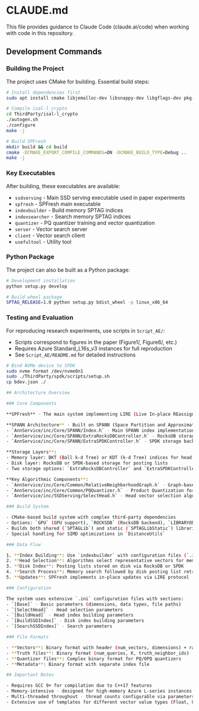 # CLAUDE.md

This file provides guidance to Claude Code (claude.ai/code) when working with code in this repository.

## Development Commands

### Building the Project

The project uses CMake for building. Essential build steps:

```bash
# Install dependencies first
sudo apt install cmake libjemalloc-dev libsnappy-dev libgflags-dev pkg-config swig libboost-all-dev libtbb-dev libisal-dev

# Compile isal-l_crypto
cd ThirdParty/isal-l_crypto
./autogen.sh
./configure
make -j

# Build SPFresh
mkdir build && cd build
cmake -DCMAKE_EXPORT_COMPILE_COMMANDS=ON -DCMAKE_BUILD_TYPE=Debug ..
make -j
```

### Key Executables

After building, these executables are available:
- `ssdserving` - Main SSD serving executable used in paper experiments
- `spfresh` - SPFresh main executable  
- `indexbuilder` - Build memory SPTAG indices
- `indexsearcher` - Search memory SPTAG indices
- `quantizer` - PQ quantizer training and vector quantization
- `server` - Vector search server
- `client` - Vector search client
- `usefultool` - Utility tool

### Python Package

The project can also be built as a Python package:

```bash
# Development installation
python setup.py develop

# Build wheel package
SPTAG_RELEASE=1.0 python setup.py bdist_wheel -p linux_x86_64
```

### Testing and Evaluation

For reproducing research experiments, use scripts in `Script_AE/`:
- Scripts correspond to figures in the paper (Figure1/, Figure6/, etc.)
- Requires Azure Standard_L16s_v3 instances for full reproduction
- See `Script_AE/README.md` for detailed instructions

```bash
# Bind NVMe device to SPDK
sudo nvme format /dev/nvme0n1
sudo ./ThirdParty/spdk/scripts/setup.sh
cp bdev.json ./

## Architecture Overview

### Core Components

**SPFresh** - The main system implementing LIRE (Live In-place REassignment) protocol for dynamic vector search with in-place updates.

**SPANN Architecture** - Built on SPANN (Space Partition and Approximate Nearest Neighbor) framework:
- `AnnService/inc/Core/SPANN/Index.h` - Main SPANN index implementation
- `AnnService/inc/Core/SPANN/ExtraRocksDBController.h` - RocksDB storage backend
- `AnnService/inc/Core/SPANN/ExtraSPDKController.h` - SPDK storage backend

**Storage Layers**:
- Memory layer: BKT (Ball k-d Tree) or KDT (k-d Tree) indices for head vectors
- Disk layer: RocksDB or SPDK-based storage for posting lists
- Two storage options: `ExtraRocksDBController` and `ExtraSPDKController`

**Key Algorithmic Components**:
- `AnnService/inc/Core/Common/RelativeNeighborhoodGraph.h` - Graph-based indexing
- `AnnService/inc/Core/Common/PQQuantizer.h` - Product Quantization for compression
- `AnnService/inc/SSDServing/SelectHead.h` - Head vector selection algorithms

### Build System

- CMake-based build system with complex third-party dependencies
- Options: `GPU` (GPU support), `ROCKSDB` (RocksDB backend), `LIBRARYONLY` (library-only build)
- Builds both shared (`SPTAGLib`) and static (`SPTAGLibStatic`) libraries
- Special handling for SIMD optimizations in `DistanceUtils`

### Data Flow

1. **Index Building**: Use `indexbuilder` with configuration files (`.ini` format)
2. **Head Selection**: Algorithms select representative vectors for memory storage
3. **Disk Index**: Posting lists stored on disk via RocksDB or SPDK
4. **Search Process**: Memory search followed by disk posting list retrieval
5. **Updates**: SPFresh implements in-place updates via LIRE protocol

### Configuration

The system uses extensive `.ini` configuration files with sections:
- `[Base]` - Basic parameters (dimensions, data types, file paths)
- `[SelectHead]` - Head selection parameters
- `[BuildHead]` - Head index building parameters  
- `[BuildSSDIndex]` - Disk index building parameters
- `[SearchSSDIndex]` - Search parameters

### File Formats

- **Vectors**: Binary format with header (num_vectors, dimensions) + raw data
- **Truth files**: Binary format (num_queries, K, truth_neighbor_ids)
- **Quantizer files**: Complex binary format for PQ/OPQ quantizers
- **Metadata**: Binary format with separate index file

## Important Notes

- Requires GCC 9+ for compilation due to C++17 features
- Memory-intensive - designed for high-memory Azure L-series instances  
- Multi-threaded throughout - thread counts configurable via parameters
- Extensive use of templates for different vector value types (Float, UInt8, Int16, etc.)
